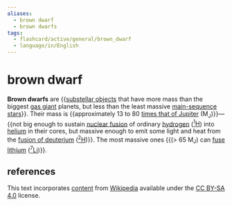 ```yaml
---
aliases:
  - brown dwarf
  - brown dwarfs
tags:
  - flashcard/active/general/brown_dwarf
  - language/in/English
---
```


# brown dwarf

__Brown dwarfs__ are {{[substellar objects](substellar%20object.md) that have more mass than the biggest [gas giant](gas%20giant.md) planets, but less than the least massive [main-sequence](main%20sequence.md) [stars](star.md)}}. Their mass is {{approximately 13 to 80 [times that of Jupiter](jupiter%20mass.md) (M<sub>J</sub>)}}—{{not big enough to sustain [nuclear fusion](nuclear%20fusion.md) of ordinary [hydrogen](hydrogen.md) ([<sup>1</sup>H](isotopes%20of%20hydrogen.md#hydrogen-1%20(protium))) into [helium](helium.md) in their cores, but massive enough to emit some light and heat from the [fusion of deuterium](deuterium%20fusion.md) ([<sup>2</sup>H](deuterium.md))}}. The most massive ones {{(> 65 M<sub>J</sub>) can [fuse lithium](lithium%20burning.md) ([<sup>7</sup>Li](isotopes%20of%20lithium.md#lithium-7))}}. <!--SR:!2025-06-26,254,330!2024-10-21,52,270!2024-12-29,98,270!2024-10-31,50,230-->

## references

This text incorporates [content](https://en.wikipedia.org/wiki/brown_dwarf) from [Wikipedia](Wikipedia.md) available under the [CC BY-SA 4.0](https://creativecommons.org/licenses/by-sa/4.0/) license.

